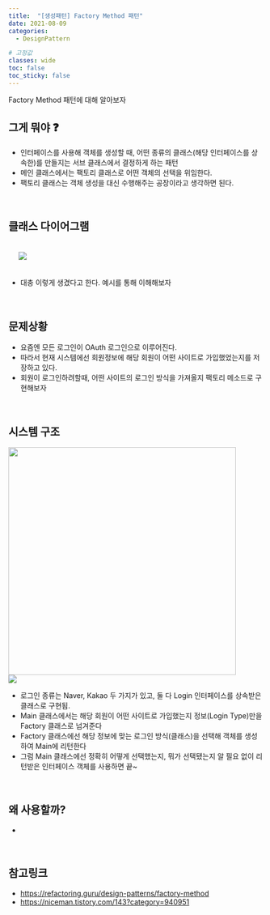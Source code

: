 ```yaml
---
title:  "[생성패턴] Factory Method 패턴"
date: 2021-08-09
categories:
  - DesignPattern

# 고정값
classes: wide
toc: false
toc_sticky: false
---
```


Factory Method 패턴에 대해 알아보자

## 그게 뭐야 ❓

- 인터페이스를 사용해 객체를 생성할 때, 어떤 종류의 클래스(해당 인터페이스를 상속한)를 만들지는 서브 클래스에서 결정하게 하는 패턴
- 메인 클래스에서는 팩토리 클래스로 어떤 객체의 선택을 위임한다.
- 팩토리 클래스는 객체 생성을 대신 수행해주는 공장이라고 생각하면 된다.

<br>

## 클래스 다이어그램

<img style='margin:20px' src="https://refactoring.guru/images/patterns/diagrams/factory-method/structure.png">

- 대충 이렇게 생겼다고 한다. 예시를 통해 이해해보자

<br>

## 문제상황

- 요즘엔 모든 로그인이 OAuth 로그인으로 이루어진다.
- 따라서 현재 시스템에선 회원정보에 해당 회원이 어떤 사이트로 가입했었는지를 저장하고 있다.
- 회원이 로그인하려할때, 어떤 사이트의 로그인 방식을 가져올지 팩토리 메소드로 구현해보자

<br>

## 시스템 구조

<img width="450" src="https://user-images.githubusercontent.com/71180414/128675506-e199e421-8c06-4115-aca2-78e0ba7e4365.png">

<br>

<img src="https://user-images.githubusercontent.com/71180414/128660471-199e5ba1-737d-4ea4-abe2-12b854abfce8.png">

- 로그인 종류는 Naver, Kakao 두 가지가 있고, 둘 다 Login 인터페이스를 상속받은 클래스로 구현됨.
- Main 클래스에서는 해당 회원이 어떤 사이트로 가입했는지 정보(Login Type)만을 Factory 클래스로 넘겨준다
- Factory 클래스에선 해당 정보에 맞는 로그인 방식(클래스)을 선택해 객체를 생성하여 Main에 리턴한다
- 그럼 Main 클래스에선 정확히 어떻게 선택했는지, 뭐가 선택됐는지 알 필요 없이 리턴받은 인터페이스 객체를 사용하면 끝~

<br>

## 왜 사용할까?

- 

<br>

## 참고링크

- https://refactoring.guru/design-patterns/factory-method
- https://niceman.tistory.com/143?category=940951

<br>